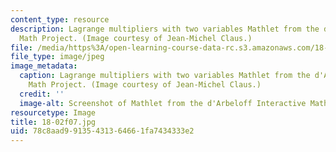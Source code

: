 ```yaml
---
content_type: resource
description: Lagrange multipliers with two variables Mathlet from the d'Arbeloff Interactive
  Math Project. (Image courtesy of Jean-Michel Claus.)
file: /media/https%3A/open-learning-course-data-rc.s3.amazonaws.com/18-02-multivariable-calculus-fall-2007/78c8aad99135431364661fa7434333e2_18-02f07.jpg
file_type: image/jpeg
image_metadata:
  caption: Lagrange multipliers with two variables Mathlet from the d'Arbeloff Interactive
    Math Project. (Image courtesy of Jean-Michel Claus.)
  credit: ''
  image-alt: Screenshot of Mathlet from the d'Arbeloff Interactive Math Project.
resourcetype: Image
title: 18-02f07.jpg
uid: 78c8aad9-9135-4313-6466-1fa7434333e2
---
```

